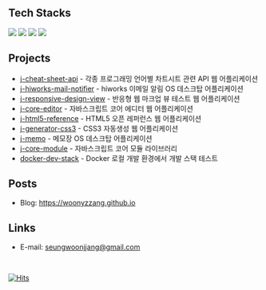 <!--
## Hi there 👋

**woonyzzang/woonyzzang** is a ✨ _special_ ✨ repository because its `README.md` (this file) appears on your GitHub profile.

Here are some ideas to get you started:

- 🔭 I’m currently working on ...
- 🌱 I’m currently learning ...
- 👯 I’m looking to collaborate on ...
- 🤔 I’m looking for help with ...
- 💬 Ask me about ...
- 📫 How to reach me: ...
- 😄 Pronouns: ...
- ⚡ Fun fact: ...
-->

## Tech Stacks

<!-- [D] 뱃지-모음
https://velog.io/@hippohami/Git-README-%EA%BE%B8%EB%AF%B8%EA%B8%B0-%EB%B1%83%EC%A7%80-%EB%AA%A8%EC%9D%8C -->

<img src="https://img.shields.io/badge/JavaScript-F7DF1E?style=flat-square&logo=javascript&logoColor=black" /> <img src="https://img.shields.io/badge/Typescript-3178C6?style=flat-square&logo=Typescript&logoColor=white" /> <img src="https://img.shields.io/badge/React-61DAFB?style=flat-square&logo=React&logoColor=black" /> <img src="https://img.shields.io/badge/Next.js-000000?style=flat-square&logo=Next.js&logoColor=white" />

## Projects

- [j-cheat-sheet-api](https://github.com/woonyzzang/j-cheat-sheet-api) - 각종 프로그래밍 언어별 차트시트 관련 API 웹 어플리케이션 
- [j-hiworks-mail-notifier](https://github.com/woonyzzang/j-hiworks-mail-notifier) - hiworks 이메일 알림 OS 데스크탑 어플리케이션
- [j-responsive-design-view](https://github.com/woonyzzang/j-responsive-design-view) - 반응형 웹 마크업 뷰 테스트 웹 어플리케이션
- [j-core-editor](https://github.com/woonyzzang/j-core-editor) - 자바스크립트 코어 에디터 웹 어플리케이션
- [j-html5-reference](https://github.com/woonyzzang/j-html5-reference) - HTML5 오픈 레퍼런스 웹 어플리케이션
- [j-generator-css3](https://github.com/woonyzzang/j-generator-css3) - CSS3 자동생성 웹 어플리케이션
- [j-memo](https://github.com/woonyzzang/j-memo) - 메모장 OS 데스크탑 어플리케이션
- [j-core-module](https://github.com/woonyzzang/j-core-module) - 자바스크립트 코어 모듈 라이브러리
- [docker-dev-stack](https://github.com/woonyzzang/docker-dev-stack) - Docker 로컬 개발 환경에서 개발 스택 테스트

## Posts

- Blog: <https://woonyzzang.github.io>

## Links

- E-mail: <seungwoonjjang@gmail.com>

<br>

[![Hits](https://hits.seeyoufarm.com/api/count/incr/badge.svg?url=https%3A%2F%2Fgithub.com%2Fwoonyzzang%2Fhit-counter&count_bg=%2379C83D&title_bg=%23555555&icon=&icon_color=%23E7E7E7&title=Github&edge_flat=false)](https://hits.seeyoufarm.com)

